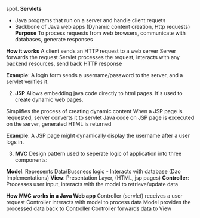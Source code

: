 spo1. **Servlets**
- Java programs that run on a server and handle client requets 
- Backbone of Java web apps (Dynamic content creation, Http requests)
**Purpose**
To process requests from web browsers, communicate with databases, generate responses

**How it works**
A client sends an HTTP request to a web server
Server forwards the request
Servlet processes the request, interacts with any backend resources, send back HTTP response

**Example**: A login form sends a username/password to the server, and a servlet verifies it.

2. **JSP**
Allows embedding java code directly to html pages. It's used to create dynamic web pages.

Simplifies the process of creating dynamic content
When a JSP page is requested, server converts it to servlet
Java code on JSP page is excecuted on the server, generated HTML is returned

**Example**: A JSP page might dynamically display the username after a user logs in.

3. **MVC**
Design pattern used to seperate logic of application into three components:

**Model**: Represents Data/Bussness logic - Interacts with database (Dao Implementations)
**View**: Presentation Layer, (HTML, jsp pages)
**Controller**: Processes user input, interacts with the model to retrieve/update data

**How MVC works in a Java Web app**
Controller (servlet) receives a user request
Controller interacts with model to process data
Model provides the processed data back to Controller
Controller forwards data to View
